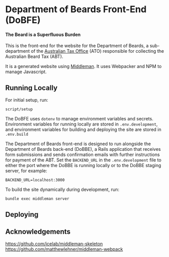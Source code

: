 # Department of Beards Front-End (DoBFE)
#### The Beard is a Superfluous Burden

This is the front-end for the website for the Department of Beards, a sub-department of the [Australian Tax Office](https://www.ato.gov.au/) (ATO) responsible for collecting the Australian Beard Tax (ABT).

It is a generated website using [Middleman](https://middlemanapp.com/). It uses Webpacker and NPM to manage Javascript.

## Running Locally

For initial setup, run:

```
script/setup
```

The DoBFE uses `dotenv` to manage environment variables and secrets. Environment variables for running locally are stored in `.env.development`, and environment variables for building and deploying the site are stored in `.env.build`

The Department of Beards front-end is designed to run alongside the Department of Beards back-end (DoBBE), a Rails application that receives form submissions and sends confirmation emails with further instructions for payment of the ABT. Set the `BACKEND_URL` in the `.env.development` file to either the port where the DoBBE is running locally or to the DoBBE staging server, for example:

```
BACKEND_URL=localhost:3000
```

To build the site dynamically during development, run:

```
bundle exec middleman server
```

## Deploying

## Acknowledgements

https://github.com/icelab/middleman-skeleton
https://github.com/matthewlehner/middleman-webpack
